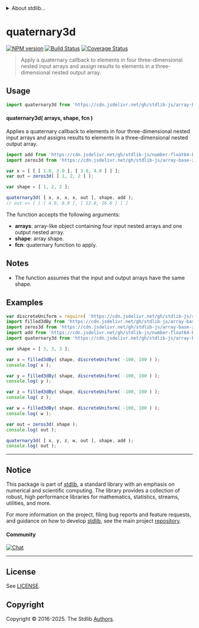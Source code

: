 <!--

@license Apache-2.0

Copyright (c) 2023 The Stdlib Authors.

Licensed under the Apache License, Version 2.0 (the "License");
you may not use this file except in compliance with the License.
You may obtain a copy of the License at

   http://www.apache.org/licenses/LICENSE-2.0

Unless required by applicable law or agreed to in writing, software
distributed under the License is distributed on an "AS IS" BASIS,
WITHOUT WARRANTIES OR CONDITIONS OF ANY KIND, either express or implied.
See the License for the specific language governing permissions and
limitations under the License.

-->


<details>
  <summary>
    About stdlib...
  </summary>
  <p>We believe in a future in which the web is a preferred environment for numerical computation. To help realize this future, we've built stdlib. stdlib is a standard library, with an emphasis on numerical and scientific computation, written in JavaScript (and C) for execution in browsers and in Node.js.</p>
  <p>The library is fully decomposable, being architected in such a way that you can swap out and mix and match APIs and functionality to cater to your exact preferences and use cases.</p>
  <p>When you use stdlib, you can be absolutely certain that you are using the most thorough, rigorous, well-written, studied, documented, tested, measured, and high-quality code out there.</p>
  <p>To join us in bringing numerical computing to the web, get started by checking us out on <a href="https://github.com/stdlib-js/stdlib">GitHub</a>, and please consider <a href="https://opencollective.com/stdlib">financially supporting stdlib</a>. We greatly appreciate your continued support!</p>
</details>

# quaternary3d

[![NPM version][npm-image]][npm-url] [![Build Status][test-image]][test-url] [![Coverage Status][coverage-image]][coverage-url] <!-- [![dependencies][dependencies-image]][dependencies-url] -->

> Apply a quaternary callback to elements in four three-dimensional nested input arrays and assign results to elements in a three-dimensional nested output array.

<section class="intro">

</section>

<!-- /.intro -->



<section class="usage">

## Usage

```javascript
import quaternary3d from 'https://cdn.jsdelivr.net/gh/stdlib-js/array-base-quaternary3d@deno/mod.js';
```

#### quaternary3d( arrays, shape, fcn )

Applies a quaternary callback to elements in four three-dimensional nested input arrays and assigns results to elements in a three-dimensional nested output array.

```javascript
import add from 'https://cdn.jsdelivr.net/gh/stdlib-js/number-float64-base-add4@deno/mod.js';
import zeros3d from 'https://cdn.jsdelivr.net/gh/stdlib-js/array-base-zeros3d@deno/mod.js';

var x = [ [ [ 1.0, 2.0 ], [ 3.0, 4.0 ] ] ];
var out = zeros3d( [ 1, 2, 2 ] );

var shape = [ 1, 2, 2 ];

quaternary3d( [ x, x, x, x, out ], shape, add );
// out => [ [ [ 4.0, 8.0 ], [ 12.0, 16.0 ] ] ]
```

The function accepts the following arguments:

-   **arrays**: array-like object containing four input nested arrays and one output nested array.
-   **shape**: array shape.
-   **fcn**: quaternary function to apply.

</section>

<!-- /.usage -->

<section class="notes">

## Notes

-   The function assumes that the input and output arrays have the same shape.

</section>

<!-- /.notes -->

<section class="examples">

## Examples

<!-- eslint no-undef: "error" -->

```javascript
var discreteUniform = require( 'https://cdn.jsdelivr.net/gh/stdlib-js/random-base-discrete-uniform' ).factory;
import filled3dBy from 'https://cdn.jsdelivr.net/gh/stdlib-js/array-base-filled3d-by@deno/mod.js';
import zeros3d from 'https://cdn.jsdelivr.net/gh/stdlib-js/array-base-zeros3d@deno/mod.js';
import add from 'https://cdn.jsdelivr.net/gh/stdlib-js/number-float64-base-add4@deno/mod.js';
import quaternary3d from 'https://cdn.jsdelivr.net/gh/stdlib-js/array-base-quaternary3d@deno/mod.js';

var shape = [ 3, 3, 3 ];

var x = filled3dBy( shape, discreteUniform( -100, 100 ) );
console.log( x );

var y = filled3dBy( shape, discreteUniform( -100, 100 ) );
console.log( y );

var z = filled3dBy( shape, discreteUniform( -100, 100 ) );
console.log( z );

var w = filled3dBy( shape, discreteUniform( -100, 100 ) );
console.log( w );

var out = zeros3d( shape );
console.log( out );

quaternary3d( [ x, y, z, w, out ], shape, add );
console.log( out );
```

</section>

<!-- /.examples -->

<!-- Section for related `stdlib` packages. Do not manually edit this section, as it is automatically populated. -->

<section class="related">

</section>

<!-- /.related -->

<!-- Section for all links. Make sure to keep an empty line after the `section` element and another before the `/section` close. -->


<section class="main-repo" >

* * *

## Notice

This package is part of [stdlib][stdlib], a standard library with an emphasis on numerical and scientific computing. The library provides a collection of robust, high performance libraries for mathematics, statistics, streams, utilities, and more.

For more information on the project, filing bug reports and feature requests, and guidance on how to develop [stdlib][stdlib], see the main project [repository][stdlib].

#### Community

[![Chat][chat-image]][chat-url]

---

## License

See [LICENSE][stdlib-license].


## Copyright

Copyright &copy; 2016-2025. The Stdlib [Authors][stdlib-authors].

</section>

<!-- /.stdlib -->

<!-- Section for all links. Make sure to keep an empty line after the `section` element and another before the `/section` close. -->

<section class="links">

[npm-image]: http://img.shields.io/npm/v/@stdlib/array-base-quaternary3d.svg
[npm-url]: https://npmjs.org/package/@stdlib/array-base-quaternary3d

[test-image]: https://github.com/stdlib-js/array-base-quaternary3d/actions/workflows/test.yml/badge.svg?branch=main
[test-url]: https://github.com/stdlib-js/array-base-quaternary3d/actions/workflows/test.yml?query=branch:main

[coverage-image]: https://img.shields.io/codecov/c/github/stdlib-js/array-base-quaternary3d/main.svg
[coverage-url]: https://codecov.io/github/stdlib-js/array-base-quaternary3d?branch=main

<!--

[dependencies-image]: https://img.shields.io/david/stdlib-js/array-base-quaternary3d.svg
[dependencies-url]: https://david-dm.org/stdlib-js/array-base-quaternary3d/main

-->

[chat-image]: https://img.shields.io/gitter/room/stdlib-js/stdlib.svg
[chat-url]: https://app.gitter.im/#/room/#stdlib-js_stdlib:gitter.im

[stdlib]: https://github.com/stdlib-js/stdlib

[stdlib-authors]: https://github.com/stdlib-js/stdlib/graphs/contributors

[umd]: https://github.com/umdjs/umd
[es-module]: https://developer.mozilla.org/en-US/docs/Web/JavaScript/Guide/Modules

[deno-url]: https://github.com/stdlib-js/array-base-quaternary3d/tree/deno
[deno-readme]: https://github.com/stdlib-js/array-base-quaternary3d/blob/deno/README.md
[umd-url]: https://github.com/stdlib-js/array-base-quaternary3d/tree/umd
[umd-readme]: https://github.com/stdlib-js/array-base-quaternary3d/blob/umd/README.md
[esm-url]: https://github.com/stdlib-js/array-base-quaternary3d/tree/esm
[esm-readme]: https://github.com/stdlib-js/array-base-quaternary3d/blob/esm/README.md
[branches-url]: https://github.com/stdlib-js/array-base-quaternary3d/blob/main/branches.md

[stdlib-license]: https://raw.githubusercontent.com/stdlib-js/array-base-quaternary3d/main/LICENSE

</section>

<!-- /.links -->
